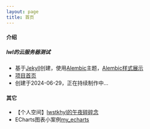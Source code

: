 ```yaml
---
layout: page
title: 首页
---
```


#### 介绍

##### lwl的云服务器测试

- 基于[Jekyll](https://jekyllrb.com/)创建，使用[Alembic](https://github.com/daviddarnes/alembic)主题，[Alembic样式展示](/elements)
- <a href="https://github.com/lwstkhyl/lwstkhyl.github.io" target="_blank">项目首页</a>
- 创建于2024-06-29，正在持续制作中...

#### 其它

- 【个人空间】[lwstkhyl的午夜碎碎念](/talk_at_night)
- ECharts图表小案例[my_echarts](/my_echarts)
